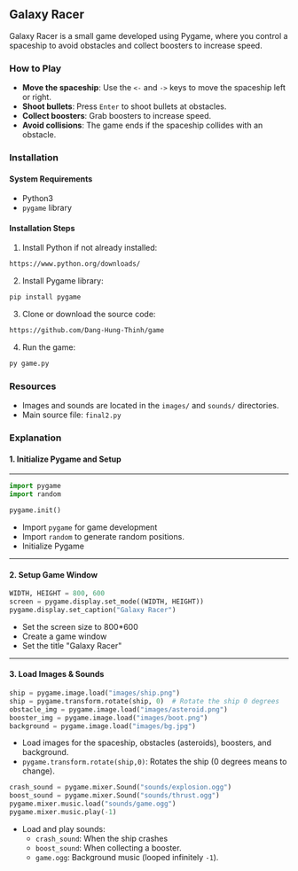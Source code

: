 ## Galaxy Racer
Galaxy Racer is a small game developed using Pygame, where you control a spaceship to avoid obstacles and collect boosters to increase speed.
### How to Play
* **Move the spaceship**: Use the `<-` and `->` keys to move the spaceship left or right.
* **Shoot bullets**: Press `Enter` to shoot bullets at obstacles.
* **Collect boosters**: Grab boosters to increase speed.
* **Avoid collisions**: The game ends if the spaceship collides with an obstacle.
### Installation
#### System Requirements
* Python3
* ``pygame`` library
#### Installation Steps
1. Install Python if not already installed:
```bash
https://www.python.org/downloads/
```
2. Install Pygame library:
```bash
pip install pygame
```
3. Clone or download the source code:
```bash
https://github.com/Dang-Hung-Thinh/game
```
4. Run the game:
```bash
py game.py
```
### Resources
* Images and sounds are located in the `images/` and `sounds/` directories.
* Main source file: `final2.py`
### Explanation
#### 1. Initialize Pygame and Setup
---
```python
import pygame
import random

pygame.init()
```
* Import `pygame` for game development
* Import `random` to generate random positions.
* Initialize Pygame
  
---
#### 2. Setup Game Window
```python
WIDTH, HEIGHT = 800, 600
screen = pygame.display.set_mode((WIDTH, HEIGHT))
pygame.display.set_caption("Galaxy Racer")
```
* Set the screen size to 800*600
* Create a game window
* Set the title "Galaxy Racer"
---
#### 3. Load Images & Sounds
```python
ship = pygame.image.load("images/ship.png")
ship = pygame.transform.rotate(ship, 0)  # Rotate the ship 0 degrees
obstacle_img = pygame.image.load("images/asteroid.png")
booster_img = pygame.image.load("images/boot.png")
background = pygame.image.load("images/bg.jpg")
```
* Load images for the spaceship, obstacles (asteroids), boosters, and background.
* `pygame.transform.rotate(ship,0)`: Rotates the ship (0 degrees means to change).
```python
crash_sound = pygame.mixer.Sound("sounds/explosion.ogg")
boost_sound = pygame.mixer.Sound("sounds/thrust.ogg")
pygame.mixer.music.load("sounds/game.ogg")
pygame.mixer.music.play(-1)
```
* Load and play sounds:
    * `crash_sound`: When the ship crashes
    * `boost_sound`: When collecting a booster.
    * `game.ogg`: Background music (looped infinitely `-1`).

